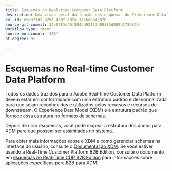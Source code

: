 ```yaml
---
title: Esquemas no Real-time Customer Data Platform
description: Uma visão geral da função dos esquemas do Experience Data Model (XDM) no Adobe Real-time Customer Data Platform.
exl-id: e56873d2-825d-4c0f-a0fe-1ae6e83438f0
source-git-commit: 34e0381d40f884cd92157d08385d889b1739845f
workflow-type: tm+mt
source-wordcount: '146'
ht-degree: 0%

---
```


# Esquemas no Real-time Customer Data Platform

Todos os dados trazidos para o Adobe Real-time Customer Data Platform devem estar em conformidade com uma estrutura padrão e desnormalizada para que sejam reconhecidos e utilizados pelos recursos e recursos de downstream. O Experience Data Model (XDM) é a estrutura padrão que fornece essa estrutura no formato de schemas.

Depois de criar esquemas, você pode mapear a estrutura dos dados para XDM para que possam ser assimilados no sistema.

Para obter mais informações sobre o XDM e como gerenciar schemas na interface do usuário, consulte o [Documentação XDM](../../xdm/home.md). Se você estiver usando a Real-Time Customer Platform B2B Edition, consulte o documento em [esquemas no Real-Time CDP B2B Edition](./b2b.md) para informações sobre aplicações específicas para B2B para XDM.
